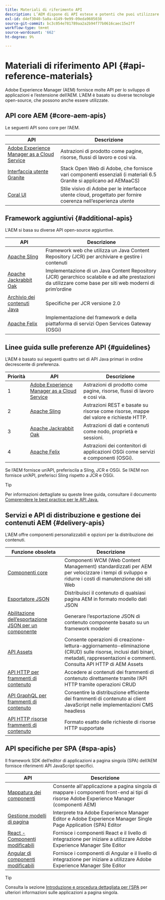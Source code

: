 ```yaml
---
title: Materiali di riferimento API
description: L’AEM dispone di API estese e potenti che puoi utilizzare per il tuo progetto di esperienza digitale.
exl-id: d4ef3040-5a0a-4149-9e99-09eda9605038
source-git-commit: bc3c054e781789aa2a2b94f77b0616caec15e2ff
workflow-type: tm+mt
source-wordcount: '662'
ht-degree: 9%

---
```


# Materiali di riferimento API {#api-reference-materials}

Adobe Experience Manager (AEM) fornisce molte API per lo sviluppo di applicazioni e l’estensione dell’AEM. L’AEM è basato su diverse tecnologie open-source, che possono anche essere utilizzate.

## API core AEM {#core-aem-apis}

Le seguenti API sono core per l’AEM.

| API | Descrizione |
|---|---|
| [Adobe Experience Manager as a Cloud Service](https://www.adobe.io/experience-manager/reference-materials/cloud-service/javadoc/index.html) | Astrazioni di prodotto come pagine, risorse, flussi di lavoro e così via. |
| [Interfaccia utente Granite](https://helpx.adobe.com/experience-manager/6-5/sites/developing/using/reference-materials/granite-ui/api/jcr_root/libs/granite/ui/index.html#) | Stack Open Web di Adobe, che fornisce vari componenti essenziali (i materiali 6.5 Granite si applicano ad AEMaaCS) |
| [Coral UI](https://opensource.adobe.com/coral-spectrum/documentation/) | Stile visivo di Adobe per le interfacce utente cloud, progettato per fornire coerenza nell’esperienza utente |

<!---
|Editor core JavaScript API reference|Provides all the base objects and concepts to support authoring of content resources|
--->

## Framework aggiuntivi {#additional-apis}

L’AEM si basa su diverse API open-source aggiuntive.

| API | Descrizione |
|---|---|
| [Apache Sling](https://sling.apache.org/apidocs/sling11/) | Framework web che utilizza un Java Content Repository (JCR) per archiviare e gestire i contenuti |
| [Apache Jackrabbit Oak](https://jackrabbit.apache.org/oak/docs/oak_api/overview.html) | Implementazione di un Java Content Repository (JCR) gerarchico scalabile e ad alte prestazioni da utilizzare come base per siti web moderni di prim’ordine |
| [Archivio dei contenuti Java](https://www.adobe.io/experience-manager/reference-materials/spec/javax.jcr/javadocs/jcr-2.0/index.html) | Specifiche per JCR versione 2.0 |
| [Apache Felix](https://felix.apache.org) | Implementazione del framework e della piattaforma di servizi Open Services Gateway (OSGi) |

## Linee guida sulle preferenze API {#guidelines}

L’AEM è basato sui seguenti quattro set di API Java primari in ordine decrescente di preferenza.

| Priorità | API | Descrizione |
|---|---|---|
| 1 | [Adobe Experience Manager as a Cloud Service](https://www.adobe.io/experience-manager/reference-materials/cloud-service/javadoc/index.html) | Astrazioni di prodotto come pagine, risorse, flussi di lavoro e così via. |
| 2 | [Apache Sling](https://sling.apache.org/apidocs/sling11/) | Astrazioni REST e basate su risorse come risorse, mappe del valore e richieste HTTP. |
| 3 | [Apache Jackrabbit Oak](https://jackrabbit.apache.org/oak/docs/oak_api/overview.html) | Astrazioni di dati e contenuti come nodo, proprietà e sessioni. |
| 4 | [Apache Felix](https://felix.apache.org/) | Astrazioni dei contenitori di applicazioni OSGi come servizi e componenti (OSGi). |

Se l’AEM fornisce un’API, preferiscila a Sling, JCR e OSGi. Se l’AEM non fornisce un’API, preferisci Sling rispetto a JCR e OSGi.

>[!TIP]
>
>Per informazioni dettagliate su queste linee guida, consultare il documento [Comprendere le best practice per le API Java.](https://experienceleague.adobe.com/docs/experience-manager-learn/foundation/development/understand-java-api-best-practices.html)

## Servizi e API di distribuzione e gestione dei contenuti AEM {#delivery-apis}

L’AEM offre componenti personalizzabili e opzioni per la distribuzione dei contenuti.

| Funzione obsoleta | Descrizione |
|---|---|
| [Componenti core](https://experienceleague.adobe.com/docs/experience-manager-core-components/using/introduction.html?lang=it) | Componenti WCM (Web Content Management) standardizzati per AEM per velocizzare i tempi di sviluppo e ridurre i costi di manutenzione dei siti Web |
| [Esportatore JSON](/help/implementing/developing/components/json-exporter.md) | Distribuisci il contenuto di qualsiasi pagina AEM in formato modello dati JSON |
| [Abilitazione dell’esportazione JSON per un componente](/help/implementing/developing/components/enabling-json-exporter.md) | Generare l’esportazione JSON di contenuto componente basato su un framework modeler |
| [API Assets](/help/assets/mac-api-assets.md) | Consente operazioni di creazione-lettura-aggiornamento-eliminazione (CRUD) sulle risorse, inclusi dati binari, metadati, rappresentazioni e commenti. Consulta API HTTP di AEM Assets |
| [API HTTP per frammenti di contenuto](/help/assets/content-fragments/assets-api-content-fragments.md) | Accedere ai contenuti dei frammenti di contenuto direttamente tramite l’API HTTP tramite operazioni CRUD |
| [API GraphQL per frammenti di contenuto](/help/headless/graphql-api/content-fragments.md) | Consentire la distribuzione efficiente dei frammenti di contenuto ai client JavaScript nelle implementazioni CMS headless |
| [API HTTP risorse frammenti di contenuto](https://experienceleague.adobe.com/docs/experience-manager-cloud-service/assets/admin/mac-api-assets.html) | Formato esatto delle richieste di risorse HTTP supportate |

## API specifiche per SPA {#spa-apis}

Il framework SDK dell’editor di applicazioni a pagina singola (SPA) dell’AEM fornisce riferimenti API JavaScript specifici.

| API | Descrizione |
|---|---|
| [Mappatura dei componenti](https://www.npmjs.com/package/@adobe/aem-spa-component-mapping) | Consente all&#39;applicazione a pagina singola di mappare i componenti front-end ai tipi di risorse Adobe Experience Manager (componenti AEM) |
| [Gestione modelli di pagina](https://www.npmjs.com/package/@adobe/aem-spa-page-model-manager) | Interprete tra Adobe Experience Manager Editor e Adobe Experience Manager Single Page Application (SPA) Editor |
| [React - Componenti modificabili](https://www.npmjs.com/package/@adobe/aem-react-editable-components) | Fornisce i componenti React e il livello di integrazione per iniziare a utilizzare Adobe Experience Manager Site Editor |
| [Angular di componenti modificabili](https://www.npmjs.com/package/@adobe/aem-angular-editable-components) | Fornisce i componenti di Angular e il livello di integrazione per iniziare a utilizzare Adobe Experience Manager Site Editor |

>[!TIP]
>
>Consulta la sezione [Introduzione e procedura dettagliata per l’SPA](/help/implementing/developing/hybrid/introduction.md) per ulteriori informazioni sulle applicazioni a pagina singola.
